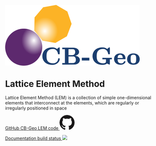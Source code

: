 [![CB-Geo LEM](images/cb-geo.png)](http://www.cb-geo.com/research/lem/)

Lattice Element Method
======================

Lattice Element Method (LEM) is a collection of simple one-dimensional elements that interconnect at the elements, which are regularly or irregularly positioned in space

[GitHub CB-Geo LEM code ![](images/github.png)](https://github.com/cb-geo/lem)

[Documentation build status ![](https://api.travis-ci.org/cb-geo/lem-doc.svg?branch=master)](https://travis-ci.org/cb-geo/lem-doc)

